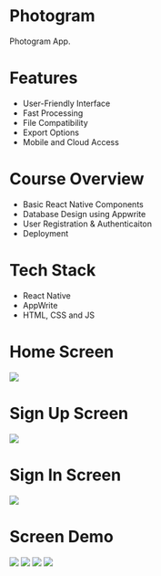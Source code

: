# Photogram
Photogram App.

# Features
* User-Friendly Interface
* Fast Processing
* File Compatibility
* Export Options
* Mobile and Cloud Access

# Course Overview
* Basic React Native Components
* Database Design using Appwrite
* User Registration & Authenticaiton
* Deployment

# Tech Stack
* React Native
* AppWrite
* HTML, CSS and JS

# Home Screen
<img src="assets/images/onboarding.png">  

# Sign Up Screen
<img src="assets/images/signup.png">  

# Sign In Screen
<img src="assets/images/login.png">  

# Screen Demo
<img src="assets/images/tabscreen/home.jpg">  
<img src="assets/images/tabscreen/message.jpg">  
<img src="assets/images/tabscreen/search.jpg">  
<img src="assets/images/tabscreen/profile.jpg">  
